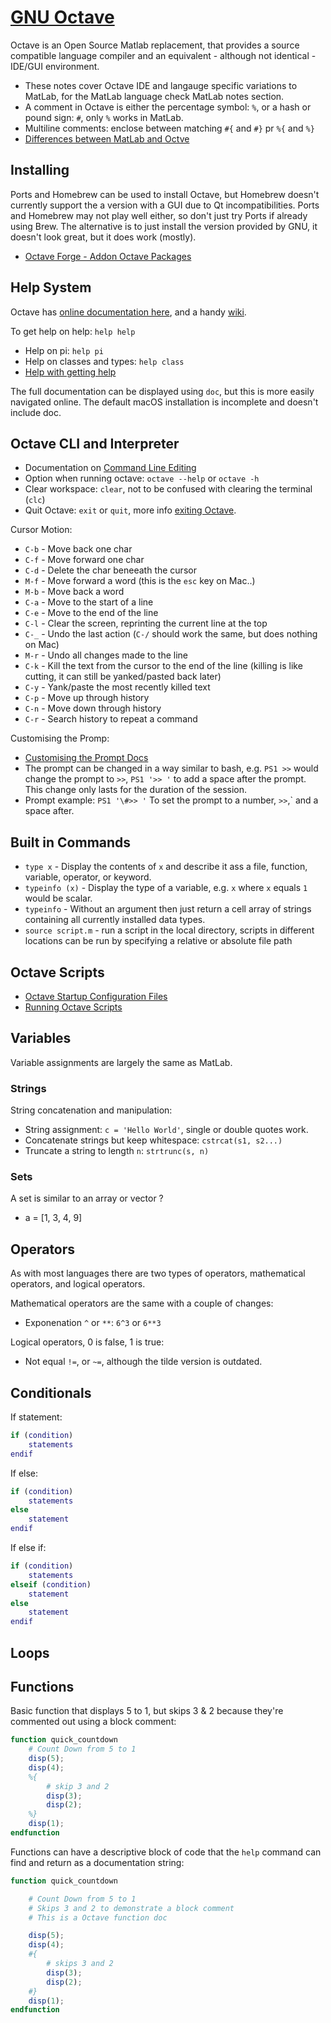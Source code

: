 # [GNU Octave](https://www.gnu.org/software/octave/)

Octave is an Open Source Matlab replacement, that provides a source compatible language compiler and an equivalent - although not identical - IDE/GUI environment.

* These notes cover Octave IDE and langauge specific variations to MatLab, for the MatLab language check MatLab notes section.
* A comment in Octave is either the percentage symbol: `%`, or a hash or pound sign: `#`, only `%` works in MatLab.
* Multiline comments: enclose between matching `#{` and `#}` pr `%{` and `%}`
* [Differences between MatLab and Octve](https://en.wikibooks.org/wiki/MATLAB_Programming/Differences_between_Octave_and_MATLAB)

## Installing

Ports and Homebrew can be used to install Octave, but Homebrew doesn't currently support the a version with a GUI due to Qt incompatibilities. Ports and Homebrew may not play well either, so don't just try Ports if already using Brew. The alternative is to just install the version provided by GNU, it doesn't look great, but it does work (mostly).

* [Octave Forge - Addon Octave Packages](https://octave.sourceforge.io/packages.php)

## Help System

Octave has [online documentation here](https://www.gnu.org/software/octave/doc/interpreter/), and a handy [wiki](https://wiki.octave.org/GNU_Octave_Wiki).

To get help on help: `help help`

* Help on pi: `help pi`
* Help on classes and types: `help class`
* [Help with getting help](https://www.gnu.org/software/octave/doc/interpreter/Getting-Help.html)

The full documentation can be displayed using `doc`, but this is more easily navigated online. The default macOS installation is incomplete and doesn't include doc.

## Octave CLI and Interpreter

* Documentation on [Command Line Editing](https://www.gnu.org/software/octave/doc/interpreter/Command-Line-Editing.html)
* Option when running octave: `octave --help` or `octave -h`
* Clear workspace: `clear`, not to be confused with clearing the terminal (`clc`)
* Quit Octave: `exit` or `quit`, more info [exiting Octave](https://www.gnu.org/software/octave/doc/interpreter/Quitting-Octave.html).

Cursor Motion:

* `C-b` - Move back one char
* `C-f` - Move forward one char
* `C-d` - Delete the char beneeath the cursor
* `M-f` - Move forward a word (this is the `esc` key on Mac..)
* `M-b` - Move back a word
* `C-a` - Move to the start of a line
* `C-e` - Move to the end of the line
* `C-l` - Clear the screen, reprinting the current line at the top
* `C-_` - Undo the last action (`C-/` should work the same, but does nothing on Mac)
* `M-r` - Undo all changes made to the line
* `C-k` - Kill the text from the cursor to the end of the line (killing is like cutting, it can still be yanked/pasted back later)
* `C-y` - Yank/paste the most recently killed text
* `C-p` - Move up through history
* `C-n` - Move down through history
* `C-r` - Search history to repeat a command

Customising the Promp:

* [Customising the Prompt Docs](https://www.gnu.org/software/octave/doc/interpreter/Customizing-the-Prompt.html)
* The prompt can be changed in a way similar to bash, e.g. `PS1 >>` would change the prompt to `>>`, `PS1 '>> '` to add a space after the prompt. This change only lasts for the duration of the session.
* Prompt example: `PS1 '\#>> '` To set the prompt to a number, `>>`,` and a space after.

## Built in Commands

* `type x` - Display the contents of `x` and describe it ass a file, function, variable, operator, or keyword.
* `typeinfo (x)` - Display the type of a variable, e.g. `x` where `x` equals `1` would be scalar.
* `typeinfo` - Without an argument then just return a cell array of strings containing all currently installed data types.
* `source script.m` - run a script in the local directory, scripts in different locations can be run by specifying a relative or absolute file path

## Octave Scripts

* [Octave Startup Configuration Files](https://www.gnu.org/software/octave/doc/interpreter/Startup-Files.html)
* [Running Octave Scripts](https://www.gnu.org/software/octave/doc/interpreter/Executable-Octave-Programs.html)

## Variables

Variable assignments are largely the same as MatLab.

### Strings

String concatenation and manipulation:

* String assignment: `c = 'Hello World'`, single or double quotes work.
* Concatenate strings but keep whitespace: `cstrcat(s1, s2...)`
* Truncate a string to length `n`: `strtrunc(s, n)`

### Sets

A set is similar to an array or vector ?

* a = [1, 3, 4, 9]

## Operators

As with most languages there are two types of operators, mathematical operators, and logical operators.

Mathematical operators are the same with a couple of changes:

* Exponenation `^` or `**`: `6^3` or `6**3`

Logical operators, 0 is false, 1 is true:

* Not equal `!=`, or `~=`, although the tilde version is outdated.

## Conditionals

If statement:

```MatLab
if (condition)
    statements
endif
```

If else:

```MatLab
if (condition)
    statements
else
    statement
endif
```

If else if:

```MatLab
if (condition)
    statements
elseif (condition)
    statement
else
    statement
endif
```

## Loops

## Functions

Basic function that displays 5 to 1, but skips 3 & 2 because they're commented out using a block comment:

```Octave
function quick_countdown
    # Count Down from 5 to 1
    disp(5);
    disp(4);
    %{
        # skip 3 and 2
        disp(3);
        disp(2);
    %}
    disp(1);
endfunction
```

Functions can have a descriptive block of code that the `help` command can find and return as a documentation string:

```Octave
function quick_countdown

    # Count Down from 5 to 1
    # Skips 3 and 2 to demonstrate a block comment
    # This is a Octave function doc

    disp(5);
    disp(4);
    #{
        # skips 3 and 2
        disp(3);
        disp(2);
    #}
    disp(1);
endfunction
```
